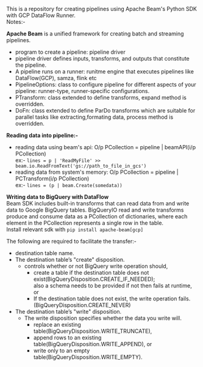 This is a repository for creating pipelines using Apache Beam's Python SDK with GCP DataFlow Runner.  
Notes:-  

**Apache Beam** is a unified framework for creating batch and streaming pipelines.  
- program to create a pipeline: pipeline driver  
- pipeline driver defines inputs, transforms, and outputs that constitute the pipeline.  
- A pipeline runs on a runner: runitme engine that executes pipelines like DataFlow(GCP), samza, flink etc  
- PipelineOptions: class to configure pipeline for different aspects of your pipeline: runner-type, runner-specific configurations.   
- PTransform: class extended to define transforms, expand method is overridden.  
- DoFn: class extended to define ParDo transforms which are suitable for parallel tasks like extracting,formating data, process method is overridden.  

**Reading data into pipeline:-**  
- reading data using beam's api: O/p PCollection = pipeline | beamAPI(i/p PCollection)  
   ex:- `lines = p | 'ReadMyFile' >> beam.io.ReadFromText('gs://path_to_file_in_gcs')`    
- reading data from system's memory: O/p PCollection = pipeline | PCTransform(i/p PCollection)  
   ex:- `lines = (p | beam.Create(somedata))`    

**Writing data to BigQuery with DataFlow**  
Beam SDK includes built-in transforms that can read data from and write data to Google BigQuery tables.
BigQueryIO read and write transforms produce and consume data as a PCollection of dictionaries, 
where each element in the PCollection represents a single row in the table.   
Install relevant sdk with `pip install apache-beam[gcp]`  

The following are required to facilitate the transfer:-  
- destination table name.  
- The destination table’s "create" disposition.  
   - controls whether or not BigQuery write operation should,     
       - create a table if the destination table does not exist(BigQueryDisposition.CREATE_IF_NEEDED);  
       also a schema needs to be provided if not then fails at runtime, or  
       - If the destination table does not exist, the write operation fails.(BigQueryDisposition.CREATE_NEVER)  
- The destination table’s "write" disposition.  
   - The write disposition specifies whether the data you write will.    
       - replace an existing table(BigQueryDisposition.WRITE_TRUNCATE),  
       - append rows to an existing table(BigQueryDisposition.WRITE_APPEND), or  
       - write only to an empty table(BigQueryDisposition.WRITE_EMPTY).  



